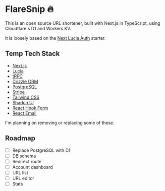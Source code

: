 # FlareSnip 🔥

This is an open source URL shortener, built with Next.js in TypeScript, using Cloudflare's D1 and Workers KV.

It is loosely based on the [Next Lucia Auth](https://github.com/saasykits/next-lucia-auth) starter.

## Temp Tech Stack

- [Next.js](https://nextjs.org)
- [Lucia](https://lucia-auth.com/)
- [tRPC](https://trpc.io)
- [Drizzle ORM](https://orm.drizzle.team/)
- [PostgreSQL](https://www.postgresql.org/)
- [Stripe](https://stripe.com/)
- [Tailwind CSS](https://tailwindcss.com)
- [Shadcn UI](https://ui.shadcn.com/)
- [React Hook Form](https://www.react-hook-form.com/)
- [React Email](https://react.email/)

I'm planning on removing or replacing some of these.

## Roadmap

- [ ] Replace PostgreSQL with D1
- [ ] DB schema
- [ ] Redirect route
- [ ] Account dashboard
- [ ] URL list
- [ ] URL editor
- [ ] Stats

